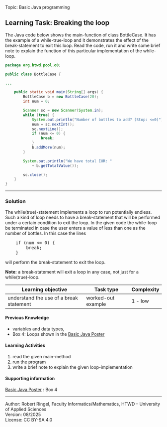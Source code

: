 Topic: Basic Java programming

## Learning Task: Breaking the loop

The Java code below shows the main-function of class BottleCase. It has the example of a while-true-loop and it demonstrates the effect of the break-statement to exit this loop. 
Read the code, run it and write some brief note to explain the function of this particular implementation of the while-loop.

``` java
package org.htwd.pool.o0;

public class BottleCase {

...

    public static void main(String[] args) {
        BottleCase b = new BottleCase(20);
        int num = 0;

        Scanner sc = new Scanner(System.in);
        while (true) {
            System.out.println("Number of bottles to add? (Stop: <=0)"); 
            num = sc.nextInt();
            sc.nextLine();
            if (num <= 0) {
                break;
            }
            b.addMore(num);
        }

        System.out.println("We have total EUR: " 
            + b.getTotalValue());

        sc.close();
    }
}
```

---------------------------------------

### Solution

The while(true)-statement implements a loop to run potentially endless. Such a kind of loop needs to have a break-statement that will be performed under a certain condition to exit the loop. In the given code the while-loop be terminated in case the user enters a value of less than one as the number of bottles. In this case the lines  
<pre>
    if (num <= 0) {  
        break;  
    }  
</pre>
will perform the break-statement to exit the loop.

**Note:** a break-statement will exit a loop in any case, not just for a while(true)-loop.


| **Learning objective**                           | **Task type**   | **Complexity** |
| ------------------------------------------------ | --------------- | -------------- |
| understand the use of a break statement          | worked-out example | 1 - low     |  

#### Previous Knowledge

- variables and data types,  
- Box 4: Loops shown in the [Basic Java Poster](00_JavaPoster_HK_engl.pdf)  

#### Learning Activities

1) read the given main-method
2) run the program
3) write a brief note to explain the given loop-implementation

#### Supporting information
[Basic Java Poster](00_JavaPoster_HK_engl.pdf) : Box 4

---------------------------------------
Author: Robert Ringel, Faculty Informatics/Mathematics, HTWD – University of Applied Sciences  
Version: 08/2025            
License: CC BY-SA 4.0
